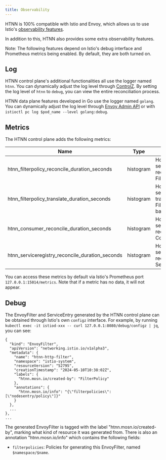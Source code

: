 ```yaml
---
title: Observability
---
```


HTNN is 100% compatible with Istio and Envoy, which allows us to use Istio's [observability features](https://istio.io/latest/docs/concepts/observability/).

In addition to this, HTNN also provides some extra observability features.

Note: The following features depend on Istio's debug interface and Prometheus metrics being enabled. By default, they are both turned on.

## Log

HTNN control plane's additional functionalities all use the logger named `htnn`. You can dynamically adjust the log level through [ControlZ](https://istio.io/latest/docs/ops/diagnostic-tools/controlz/). By setting the log level of `htnn` to `debug`, you can view the entire reconciliation process.

HTNN data plane features developed in Go use the logger named `golang`. You can dynamically adjust the log level through [Envoy Admin API](https://www.envoyproxy.io/docs/envoy/latest/operations/admin#post--logging) or with `istioctl pc log $pod_name --level golang:debug`.

## Metrics

The HTNN control plane adds the following metrics:

| Name                                            | Type      | Description                                                  |
|-------------------------------------------------|-----------|--------------------------------------------------------------|
| htnn_filterpolicy_reconcile_duration_seconds    | histogram | How long in seconds HTNN reconciles FilterPolicy.            |
| htnn_filterpolicy_translate_duration_seconds    | histogram | How long in seconds HTNN translates FilterPolicy in a batch. |
| htnn_consumer_reconcile_duration_seconds        | histogram | How long in seconds HTNN reconciles Consumer.                |
| htnn_serviceregistry_reconcile_duration_seconds | histogram | How long in seconds HTNN reconciles ServiceRegistry.         |

You can access these metrics by default via Istio's Prometheus port `127.0.0.1:15014/metrics`. Note that if a metric has no data, it will not appear.

## Debug

The EnvoyFilter and ServiceEntry generated by the HTNN control plane can be obtained through Istio's own `configz` interface. For example, by running `kubectl exec -it istiod-xxx -- curl 127.0.0.1:8080/debug/configz | jq`, you can see:

```
{
  "kind": "EnvoyFilter",
  "apiVersion": "networking.istio.io/v1alpha3",
  "metadata": {
    "name": "htnn-http-filter",
    "namespace": "istio-system",
    "resourceVersion": "52795",
    "creationTimestamp": "2024-05-10T10:38:02Z",
    "labels": {
      "htnn.mosn.io/created-by": "FilterPolicy"
    },
    "annotations": {
      "htnn.mosn.io/info": "{\"filterpolicies\":[\"nodesentry/policy\"]}"
    }
  },
  ...
},
...
```

The generated EnvoyFilter is tagged with the label "htnn.mosn.io/created-by", marking what kind of resource it was generated from. There is also an annotation "htnn.mosn.io/info" which contains the following fields:

* `filterpolicies`: Policies for generating this EnvoyFilter, named `$namespace/$name`.

